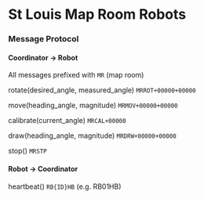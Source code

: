 # St Louis Map Room Robots

### Message Protocol

#### Coordinator -> Robot

All messages prefixed with `MR` (map room)

rotate(desired_angle, measured_angle)
`MRROT+00000+00000`

move(heading_angle, magnitude)
`MRMOV+00000+00000`

calibrate(current_angle)
`MRCAL+00000`

draw(heading_angle, magnitude)
`MRDRW+00000+00000`

stop()
`MRSTP`

#### Robot -> Coordinator

heartbeat()
`RB{ID}HB` (e.g. RB01HB)
